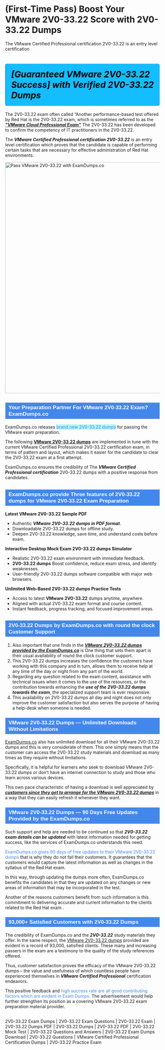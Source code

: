 # (First-Time Pass) Boost Your VMware 2V0-33.22 Score with 2V0-33.22 Dumps
The VMware Certified Professional certification 2V0-33.22 is an entry level certification
    	               <h1><strong><span style="display: block; color: #000000; background: #14BDFF; border: 0.5px solid #AED6F1; border-left: 3px solid #3498DB; padding: .6em; border-radius: 6px;">             <em>[Guaranteed VMware 2V0-33.22 Success] with Verified 2V0-33.22 Dumps</em>             </span></strong></h1>            <p>The 2V0-33.22 exam often called “Another performance-based test offered by Red Hat is the 2V0-33.22 exam, which is sometimes referred to as the <strong><u><i>"VMware Cloud Professional Exam"</i></u></strong> The 2V0-33.22 has been developed to confirm the competency of IT practitioners in the 2V0-33.22.</p>            <p>The <strong><i>VMware Certified Professional certification 2V0-33.22</i></strong> is an entry level certification which proves that the candidate is capable of performing certain tasks that are necessary for effective administration of Red Hat environments.</p>                       <p><a href="https://www.examdumps.co/"><img src="https://www.examdumps.co//images/banners/big-sale-20-percent-discount-offer-examdumps.jpg" class="postImage" alt="Pass VMware 2V0-33.22 with ExamDumps.co" width="750"></a></p>                        <h2 style="background: #4287ec; border: 1px solid #cccccc; padding: 5px 10px;">                <span style="color: #ffffff;">                    <span style="font-size: 11pt;">                        <span style="line-height: normal;">                            <span style="font-family: Calibri,sans-serif;">                                <strong>                                    <span style="font-size: 13.0pt;">Your Preparation Partner For VMware 2V0-33.22 Exam? ExamDumps.co</span>                                </strong>                            </span>                        </span>                    </span>                </span>            </h2>            <p>ExamDumps.co releases <span style="background: #b2f3f9; color: #4287ec;">brand new 2V0-33.22 dumps</span> for passing the VMware exam preparation. </p>            <p>The following <strong><a href="https://www.examdumps.co/2v0-33.22-exam-dumps.html">VMware 2V0-33.22 dumps</a></strong> are implemented in tune with the current VMware Certified Professional 2V0-33.22 certification exam, in terms of pattern and layout, which makes it easier for the candidate to clear the 2V0-33.22 exam at a first attempt. </p>            <p>ExamDumps.co ensures the credibility of The <strong><i>VMware Certified Professional certification</i></strong> 2V0-33.22 dumps with a positive response from candidates.</p>                        <h2 style="background: #4287ec; border: 1px solid #cccccc; padding: 5px 10px;">                <span style="color: #ffffff;">                    <span style="font-size: 11pt;">                        <span style="line-height: normal;">                            <span style="font-family: Calibri,sans-serif;">                                <strong>                                    <span style="font-size: 13.0pt;">ExamDumps.co provide Three features of 2V0-33.22 dumps for VMware 2V0-33.22 Exam Preparation</span>                                </strong>                            </span>                        </span>                    </span>                </span>            </h2>            <p><strong>Latest VMware 2V0-33.22 Sample PDF</strong> </p>            <ul>                <li>Authentic <strong><i>VMware 2V0-33.22 dumps in PDF format</i></strong>.</li>                <li>Downloadable 2V0-33.22 dumps for offline study.</li>                <li>Deepen 2V0-33.22  knowledge, save time, and understand costs before exam.</li>            </ul>            <p><strong>Interactive Desktop Mock Exam 2V0-33.22 dumps Simulator</strong></p>            <ul>                <li>Realistic 2V0-33.22 exam environment with immediate feedback.</li>                <li><strong>2V0-33.22 dumps</strong> Boost confidence, reduce exam stress, and identify weaknesses.</li>                <li>User-friendly 2V0-33.22 dumps software compatible with major web browsers.</li>            </ul>            <p><strong>Unlimited Web-Based 2V0-33.22 dumps Practice Tests</strong></p>            <ul>                <li>Access to latest <strong>VMware 2V0-33.22</strong> dumps anytime, anywhere.</li>                <li>Aligned with actual 2V0-33.22 exam format and course content.</li>                <li>Instant feedback, progress tracking, and focused improvement areas.</li>            </ul>                       <h2 style="background: #4287ec; border: 1px solid #cccccc; padding: 5px 10px;">                <span style="color: #ffffff;"><span style="font-size: 11pt;">                    <span style="line-height: normal;">                        <span style="font-family: Calibri,sans-serif;">                            <strong>                                <span style="font-size: 13.0pt;">2V0-33.22 Dumps by ExamDumps.co with round the clock Customer Support </span>                            </strong>                        </span>                    </span></span>                </span>            </h2>            <ol>                <li>Also important that one finds in the <strong><u><i>VMware 2V0-33.22 dumps provided by the ExamDumps.co</i></u></strong> is One thing that sets them apart is their usual availability of round the clock customer support. </li>                <li>This 2V0-33.22 dumps increases the confidence the customers have working with this company and in turn, allows them to receive help at any time of the day or night from any part of the world. </li>                <li>Regarding any question related to the exam content, assistance with technical issues when it comes to the use of the resources, or the contribution towards enhancing the <strong><i>use of the 2V0-33.22 dumps towards the exam</i></strong>, the specialized support team is ever responsive. </li>                <li>This availability on 2V0-33.22 dumps all day and night does not only improve the customer satisfaction but also serves the purpose of having a help-desk when someone is needed.</li>                            </ol>            <h3 style="background: #4287ec; border: 1px solid #cccccc; padding: 5px 10px;">                <span style="color: #ffffff;">                    <span style="font-size: 11pt;">                        <span style="line-height: normal;">                            <span style="font-family: Calibri,sans-serif;">                                <strong>                                    <span style="font-size: 13.0pt;">VMware 2V0-33.22 Dumps — Unlimited Downloads Without Limitations</span>                                </strong>                            </span>                        </span>                    </span>                </span>            </h3>                        <p><a href="https://www.examdumps.co/">ExamDumps.co</a> also has unlimited download for all their VMware 2V0-33.22 dumps and this is very considerate of them. This one simply means that the customer can access the 2V0-33.22 study materials and download as many times as they require without limitations. </p>            <p>Specifically, it is helpful for learners who seek to download VMware 2V0-33.22 dumps or don’t have an internet connection to study and those who learn across various devices. </p>            <p>This own pace characteristic of having a download is well appreciated by <strong><u><i>customers since they get to arrange for the VMware 2V0-33.22 dumps</i></u></strong> in a way that they can easily refresh it whenever they want.</p>                       <h3 style="background: #4287ec; border: 1px solid #cccccc; padding: 5px 10px;">                <span style="color: #ffffff;">                    <span style="font-size: 11pt;">                        <span style="line-height: normal;">                            <span style="font-family: Calibri,sans-serif;">                                <strong>                                    <span style="font-size: 13.0pt;">VMware 2V0-33.22 Dumps — 90 Days Free Updates Provided by the ExamDumps.co</span>                                </strong>                            </span>                        </span>                    </span>                </span>            </h3>            <p>Such support and help are needed to be continued so that  <strong><i>2V0-33.22 exam details can be updated</i></strong> with latest information needed for getting success, like the services of ExamDumps.co understands this need. </p>            <p><span style="color: #4287ec">ExamDumps.co gives 90 days of free updates to their VMware 2V0-33.22 dumps</span> that is why they do not fail their customers. It guarantees that the customers would capture the latest information as well as changes in the syllabus of the Red Hat exam.</p>            <p>In this way, through updating the dumps more often, ExamDumps.co benefits the candidates in that they are updated on any changes or new areas of information that may be incorporated in the test. </p>            <p>Another of the reasons customers benefit from such information is this commitment to delivering accurate and current information to the clients related to the Red Hat exam .</p>                       <h3 style="background: #4287ec; border: 1px solid #cccccc; padding: 5px 10px;">                <span style="color: #ffffff;">                    <span style="font-size: 11pt;">                        <span style="line-height: normal;">                            <span style="font-family: Calibri,sans-serif;">                                <strong>                                    <span style="font-size: 13.0pt;">93,000+ Satisfied Customers with 2V0-33.22 Dumps</span>                                </strong>                            </span>                        </span>                    </span>                </span>            </h3>            <p>The credibility of ExamDumps.co and the <strong><i>2V0-33.22</i></strong> study materials they offer. In the same respect, the <a href="https://www.getbraindumps.com/">VMware 2V0-33.22 dumps</a> provided are evident in a record of 93,000, satisfied clients. These many and increasing passers in the exam are a testimony to the quality of the study references offered. </p>            <p>Thus, customer satisfaction proves the efficacy of the VMware 2V0-33.22 dumps – the value and usefulness of which countless people have experienced themselves in <strong><i>VMware Certified Professional</i></strong> certification endeavors. </p>            <p>This positive feedback and <span style="color: #4287ec">high success rate are all good contributing factors which are evident in Exam Dumps.</span> The advertisement would help further strengthen its position as a covering VMware 2V0-33.22 exam preparation material provider.</p>                    
                    2V0-33.22 Exam Dumps | 2V0-33.22 Exam Questions | 2V0-33.22 Exam | 2V0-33.22 Dumps PDF | 2V0-33.22 Dumps | 2V0-33.22 PDF | 2V0-33.22 Mock Test | 2V0-33.22 Questions and Answers | 2V0-33.22 Exam Dumps Download | 2V0-33.22 Questions | VMware Certified Professional Certification Dumps | 2V0-33.22 Practice Exam

